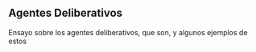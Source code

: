 ## Agentes Deliberativos

Ensayo sobre los agentes deliberativos, que son, y algunos ejemplos de estos
